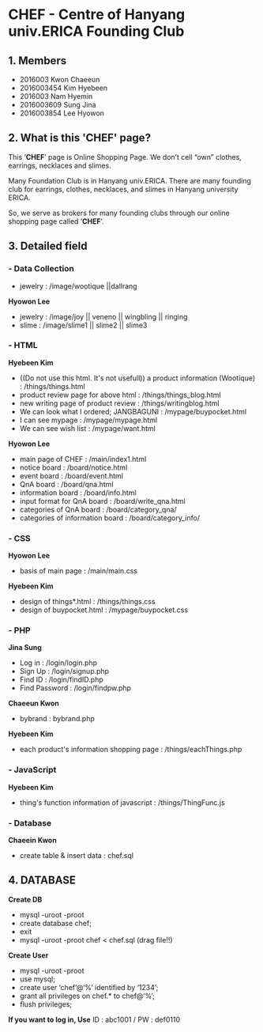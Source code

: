 # CHEF - Centre of Hanyang univ.ERICA Founding Club

## 1. Members
+ 2016003 Kwon Chaeeun
+ 2016003454 Kim Hyebeen
+ 2016003 Nam Hyemin
+ 2016003609 Sung Jina
+ 2016003854 Lee Hyowon

## 2. What is this 'CHEF' page?
<p> This ‘<strong>CHEF</strong>’ page is Online Shopping Page.
We don’t cell “own” clothes, earrings, necklaces and slimes.</p>
<p> Many Foundation Club is in Hanyang univ.ERICA.
There are many founding club for earrings, clothes, necklaces, and slimes in Hanyang university ERICA.</p>
<p> So, we serve as brokers for many founding clubs through our online shopping page called ‘<strong>CHEF</strong>’.</p>

## 3. Detailed field

### - Data Collection
  * jewelry : /image/wootique ||dallrang

**Hyowon Lee**
  * jewelry : /image/joy || veneno || wingbling || ringing
  * slime : /image/slime1 || slime2 || slime3 

### - HTML
**Hyebeen Kim**
  * ((Do not use this html. It's not usefull)) a product information (Wootique) : /things/things.html
  * product review page for above html : /things/things_blog.html
  * new writing page of product review : /things/writingblog.html
  * We can look what I ordered; JANGBAGUNI : /mypage/buypocket.html
  * I can see mypage : /mypage/mypage.html
  * We can see wish list : /mypage/want.html

**Hyowon Lee**
  * main page of CHEF : /main/index1.html
  * notice board : /board/notice.html
  * event board : /board/event.html
  * QnA board : /board/qna.html
  * information board : /board/info.html
  * input format for QnA board : /board/write_qna.html
  * categories of QnA board : /board/category_qna/
  * categories of information board : /board/category_info/

### - CSS
**Hyowon Lee**
  * basis of main page : /main/main.css

**Hyebeen Kim**
  * design of things*.html : /things/things.css
  * design of buypocket.html : /mypage/buypocket.css

### - PHP
**Jina Sung**
  * Log in : /login/login.php
  * Sign Up : /login/signup.php
  * Find ID : /login/findID.php
  * Find Password : /login/findpw.php

**Chaeeun Kwon**
  * bybrand : bybrand.php

**Hyebeen Kim**
  * each product's information shopping page : /things/eachThings.php

### - JavaScript
**Hyebeen Kim**
  * thing's function information of javascript : /things/ThingFunc.js

### - Database
**Chaeein Kwon**
  * create table & insert data : chef.sql

## 4. DATABASE
**Create DB**
  * mysql -uroot -proot 
  * create database chef;
  * exit
  * mysql -uroot -proot  chef < chef.sql (drag file!!)

**Create User**
  * mysql -uroot -proot
  * use mysql;
  * create user ‘chef’@‘%’ identified by ‘1234’;
  * grant all privileges on chef.* to chef@‘%’;
  * flush privileges;

**If you want to log in, Use**
ID : abc1001 / PW : def0110
<!-- # 제목
## 소제목
**A**
* a
* a
----------
B
* b
* b -->

